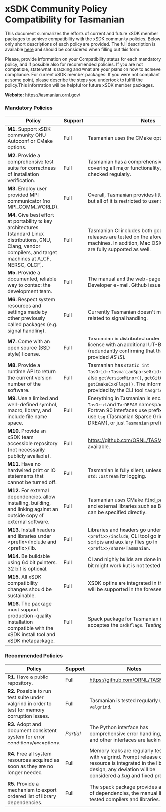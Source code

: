 # xSDK Community Policy Compatibility for Tasmanian

This document summarizes the efforts of current and future xSDK member packages to achieve compatibility with the xSDK community policies. Below only short descriptions of each policy are provided. The full description is available [here](https://docs.google.com/document/d/1DCx2Duijb0COESCuxwEEK1j0BPe2cTIJ-AjtJxt3290/edit#heading=h.2hp5zbf0n3o3)
and should be considered when filling out this form.

Please, provide information on your Compatibility status for each mandatory policy, and if possible also for recommended policies.
If you are not compatible, state what is lacking and what are your plans on how to achieve compliance.
For current xSDK member packages: If you were not compliant at some point, please describe the steps you undertook to fulfill the policy.This information will be helpful for future xSDK member packages.

**Website:**  https://tasmanian.ornl.gov/

### Mandatory Policies

| Policy                 |Support| Notes                   |
|------------------------|-------|-------------------------|
|**M1.** Support xSDK community GNU Autoconf or CMake options. |Full| Tasmanian uses the CMake options. |
|**M2.** Provide a comprehensive test suite for correctness of installation verification. |Full| Tasmanian has a comprehensive test suites covering all major functionality, code coverage is checked regularly. |
|**M3.** Employ user provided MPI communicator (no MPI_COMM_WORLD). |Full| Overall, Tasmanian provides little MPI functionaily, but all of it is restricted to user specified `MPI_COMM` |
|**M4.** Give best effort at portability to key architectures (standard Linux distributions, GNU, Clang, vendor compilers, and target machines at ALCF, NERSC, OLCF). |Full| Tasmanian CI includes both gcc and clang, all releases are tested on the aforementioned DoE machines. In addition, Mac OSX and MS Windows are fully supported as well. |
|**M5.** Provide a documented, reliable way to contact the development team. |Full| The manual and the web-page list the Lead Developer e-mail. Github issues are also accepted. |
|**M6.** Respect system resources and settings made by other previously called packages (e.g. signal handling). |Full| Currently Tasmanian doesn't modify enything related to signal handling. |
|**M7.** Come with an open source (BSD style) license. |Full| Tasmanian is distributed under 3-Clause BSD license with an additional UT-Battelle disclaimer (redundantly confirming that the software is provided *AS IS*). |
|**M8.** Provide a runtime API to return the current version number of the software. |Full| Tasmanian has `static int TasGrid::TasmanianSparseGrid::getVersionMajor()`, also `getVersionMinor()`, `getGitCommitHash()`, and `getCmakeCxxFlags()`. The information is also provided by the CLI tool `tasgrid -version`. |
|**M9.** Use a limited and well-defined symbol, macro, library, and include file name space. |Full| Enerything in Tasmanian is encapsulated in C++ `TasGrid` and `TasDREAM` namespaces, the ANSI C and Fortran 90 interfaces use prefix `tsg`. Similarly, files use `tsg` (Tasmanian Sparse Grids) `tdr` (Tasmanian DREAM), or just `Tasmanian` prefixes. |
|**M10.** Provide an xSDK team accessible repository (not necessarily publicly available). |Full| https://github.com/ORNL/TASMANIAN is publicly available. |
|**M11.** Have no hardwired print or IO statements that cannot be turned off. |Full| Tasmanian is fully silent, unless the user provides `std::ostream` for logging. |
|**M12.** For external dependencies, allow installing, building, and linking against an outside copy of external software. |Full| Tasmanian uses CMake `find_package()` modules, and external libraries such as BLAS and MAGMA can be specified directly. |
|**M13.** Install headers and libraries under \<prefix\>/include and \<prefix\>/lib. |Full| Libraries and headers go under `<prefix>/lib` and `<prefix>/include`, CLI tool go in `<prefix>/bin`, scripts and auxilary files go in `<prefix>/share/Tasmanian`. |
|**M14.** Be buildable using 64 bit pointers. 32 bit is optional. |Full| CI and nighly builds are done in 64-bit mode, 32-bit might work but is not tested or supported. |
|**M15.** All xSDK compatibility changes should be sustainable. |Full| XSDK optins are integrated in the build system and will be supported in the foreseeable futire. |
|**M16.** The package must support production-quality installation compatible with the xSDK install tool and xSDK metapackage. |Full| Spack package for Tasmanian is created and it acceptes the `xsdkflags`. *Testing is needed.* |

### Recommended Policies

| Policy                 |Support| Notes                   |
|------------------------|-------|-------------------------|
|**R1.** Have a public repository. |Full| https://github.com/ORNL/TASMANIAN  |
|**R2.** Possible to run test suite under valgrind in order to test for memory corruption issues. |Full| Tasmanian is tested regularly under `valgrind`. |
|**R3.** Adopt and document consistent system for error conditions/exceptions. |*Partial*| The Python interface has comprehensive error handling, C++ and other interfaces are lacking. |
|**R4.** Free all system resources acquired as soon as they are no longer needed. |Full| Memory leaks are regularly tested with valgrind. Prompt release of resource is integrated in the library design, any deviation will be considered a *bug* and fixed promptly. |
|**R5.** Provide a mechanism to export ordered list of library dependencies. |Full| The spack package provides a full list of dependencies, the manual lists all tested compilers and libraries. |

